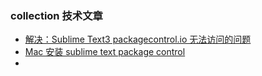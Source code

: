 ### collection 技术文章
- [解决：Sublime Text3 packagecontrol.io 无法访问的问题](https://www.jianshu.com/p/23b823d6e786)
- [Mac 安装 sublime text package control](https://www.jianshu.com/p/9c8db3620be9)
- []()